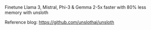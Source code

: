 Finetune Llama 3, Mistral, Phi-3 & Gemma 2-5x faster with 80% less memory with unsloth

Reference blog: https://github.com/unslothai/unsloth


